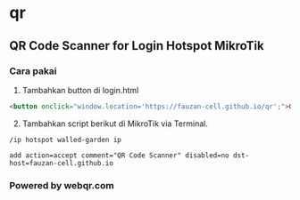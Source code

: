 # qr
## QR Code Scanner for Login Hotspot MikroTik

### Cara pakai

1. Tambahkan button di login.html
```html
<button onclick="window.location='https://fauzan-cell.github.io/qr';">QR Code</button>
```
2. Tambahkan script berikut di MikroTik via Terminal.
```
/ip hotspot walled-garden ip

add action=accept comment="QR Code Scanner" disabled=no dst-host=fauzan-cell.github.io
```

### Powered by webqr.com
